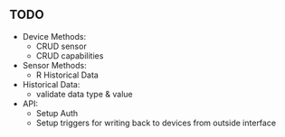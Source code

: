 ## TODO

  * Device Methods:
    * CRUD sensor
    * CRUD capabilities
  * Sensor Methods:
    * R Historical Data
  * Historical Data:
    * validate data type & value
  * API:
    * Setup Auth
    * Setup triggers for writing back to devices from outside interface
